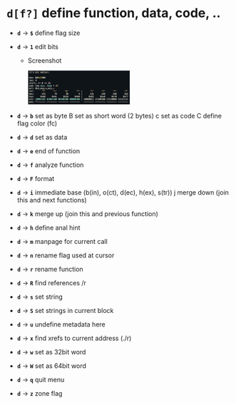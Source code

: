 <!-- TITLE: Visual mode d -->

#  **`d[f?]`** define function, data, code, ..

- **`d`** → **`$`** define flag size
- **`d`** → **`1`** edit bits
  - Screenshot

    <img src="/uploads/cap-v/visual-mode-v-d-key.png" width="50%">

- **`d`** → **`b`** set as byte B set as short word (2 bytes) c set as code C define flag color (fc)
- **`d`** → **`d`** set as data
- **`d`** → **`e`** end of function
- **`d`** → **`f`** analyze function
- **`d`** → **`F`** format
- **`d`** → **`i`** immediate base (b(in), o(ct), d(ec), h(ex), s(tr)) j merge down (join this and next functions)
- **`d`** → **`k`** merge up (join this and previous function)
- **`d`** → **`h`** define anal hint
- **`d`** → **`m`** manpage for current call
- **`d`** → **`n`** rename flag used at cursor
- **`d`** → **`r`** rename function
- **`d`** → **`R`** find references /r
- **`d`** → **`s`** set string
- **`d`** → **`S`** set strings in current block
- **`d`** → **`u`** undefine metadata here
- **`d`** → **`x`** find xrefs to current address (./r)
- **`d`** → **`w`** set as 32bit word
- **`d`** → **`W`** set as 64bit word
- **`d`** → **`q`** quit menu
- **`d`** → **`z`** zone flag